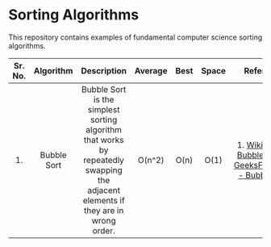 # Sorting Algorithms
This repository contains examples of fundamental computer science sorting algorithms.

|Sr. No.| Algorithm | Description |Average | Best | Space |Reference|Implementation|
|:-----:|:---------:|:-----------:|:------:|:----:|:-----:|:-------:|:------------:|
|1.| Bubble Sort | Bubble Sort is the simplest sorting algorithm that works by repeatedly swapping the adjacent elements if they are in wrong order.|O(n^2)|O(n)|O(1)|1. [Wikipedia - Bubble Sort](https://en.wikipedia.org/wiki/Bubble_sort) 2. [GeeksForGeeks - Bubble Sort](https://www.geeksforgeeks.org/bubble-sort/)|[BubbleSort.java](https://github.com/khairnarks/sorting-algorithms/blob/master/src/main/java/com/kunalkhairnar/sorting/BubbleSort.java)|